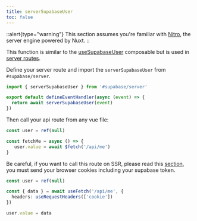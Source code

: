 ```yaml
---
title: serverSupabaseUser
toc: false
---
```


::alert{type="warning"}
 This section assumes you're familiar with [Nitro](https://v3.nuxtjs.org/guide/concepts/server-engine), the server engine powered by Nuxt.
::

This function is similar to the [useSupabaseUser](/usage/composables/use-supabase-user) composable but is used in [server routes](https://nuxt.com/docs/guide/directory-structure/server#server-routes).

Define your server route and import the `serverSupabaseUser` from `#supabase/server`.

```ts [server/api/me.ts]
import { serverSupabaseUser } from '#supabase/server'

export default defineEventHandler(async (event) => {
  return await serverSupabaseUser(event)
})
```

Then call your api route from any vue file:

```ts [pages/index.vue]
const user = ref(null)

const fetchMe = async () => {
   user.value = await $fetch('/api/me')
}
```

Be careful, if you want to call this route on SSR, please read this [section](https://nuxt.com/docs/getting-started/data-fetching#isomorphic-fetch-and-fetch), you must send your browser cookies including your supabase token.

```ts [pages/index.vue]
const user = ref(null)

const { data } = await useFetch('/api/me', {
  headers: useRequestHeaders(['cookie'])
})

user.value = data
```
